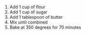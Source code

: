 1. Add 1 cup of flour
2. Add 1 cup of sugar
3. Add 1 tablespoon of butter
4. Mix until combined
5. Bake at 350 degrees for 70 minutes


